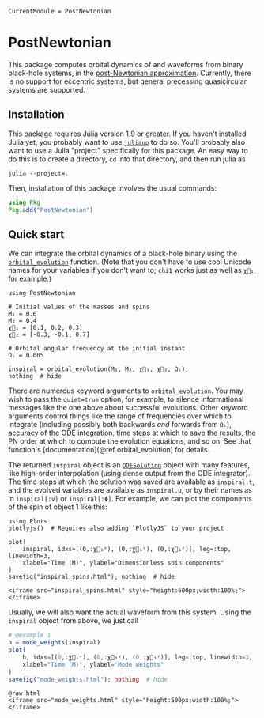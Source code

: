 ```@meta
CurrentModule = PostNewtonian
```

# PostNewtonian

This package computes orbital dynamics of and waveforms from binary black-hole
systems, in the [post-Newtonian
approximation](https://en.wikipedia.org/wiki/Post-Newtonian_expansion).
Currently, there is no support for eccentric systems, but general precessing
quasicircular systems are supported.

## Installation

This package requires Julia version 1.9 or greater.  If you haven't installed
Julia yet, you probably want to use
[`juliaup`](https://github.com/JuliaLang/juliaup#readme) to do so.  You'll
probably also want to use a Julia "project" specifically for this package.  An
easy way to do this is to create a directory, `cd` into that directory, and then run julia as
```
julia --project=.
```
Then, installation of this package involves the usual commands:
```julia
using Pkg
Pkg.add("PostNewtonian")
```

## Quick start

We can integrate the orbital dynamics of a black-hole binary using the
[`orbital_evolution`](@ref) function.  (Note that you don't have to use cool
Unicode names for your variables if you don't want to; `chi1` works just as
well as `χ⃗₁`, for example.)
```@example 1
using PostNewtonian

# Initial values of the masses and spins
M₁ = 0.6
M₂ = 0.4
χ⃗₁ = [0.1, 0.2, 0.3]
χ⃗₂ = [-0.3, -0.1, 0.7]

# Orbital angular frequency at the initial instant
Ωᵢ = 0.005

inspiral = orbital_evolution(M₁, M₂, χ⃗₁, χ⃗₂, Ωᵢ);
nothing  # hide
```
There are numerous keyword arguments to `orbital_evolution`.  You may wish to
pass the `quiet=true` option, for example, to silence informational messages
like the one above about successful evolutions.  Other keyword arguments control
things like the range of frequencies over which to integrate (including possibly
both backwards *and* forwards from `Ωᵢ`), accuracy of the ODE integration, time
steps at which to save the results, the PN order at which to compute the
evolution equations, and so on.  See that function's [documentation](@ref
orbital_evolution) for details.

The returned `inspiral` object is an
[`ODESolution`](https://docs.sciml.ai/DiffEqDocs/stable/basics/solution/) object
with many features, like high-order interpolation (using dense output from the
ODE integrator).  The time steps at which the solution was saved are available
as `inspiral.t`, and the evolved variables are available as `inspiral.u`, or by
their names as in `inspiral[:v]` or `inspiral[:Φ]`.  For example, we can plot
the components of the spin of object 1 like this:
```@example 1
using Plots
plotlyjs()  # Requires also adding `PlotlyJS` to your project

plot(
    inspiral, idxs=[(0,:χ⃗₁ˣ), (0,:χ⃗₁ʸ), (0,:χ⃗₁ᶻ)], leg=:top, linewidth=3,
    xlabel="Time (M)", ylabel="Dimensionless spin components"
)
savefig("inspiral_spins.html"); nothing  # hide
```
```@raw html
<iframe src="inspiral_spins.html" style="height:500px;width:100%;"></iframe>
```

Usually, we will also want the actual waveform from this system.  Using the
`inspiral` object from above, we just call
```julia
# @example 1
h = mode_weights(inspiral)
plot(
    h, idxs=[(0,:χ⃗₁ˣ), (0,:χ⃗₁ʸ), (0,:χ⃗₁ᶻ)], leg=:top, linewidth=3,
    xlabel="Time (M)", ylabel="Mode weights"
)
savefig("mode_weights.html"); nothing  # hide
```
```
@raw html
<iframe src="mode_weights.html" style="height:500px;width:100%;"></iframe>
```
